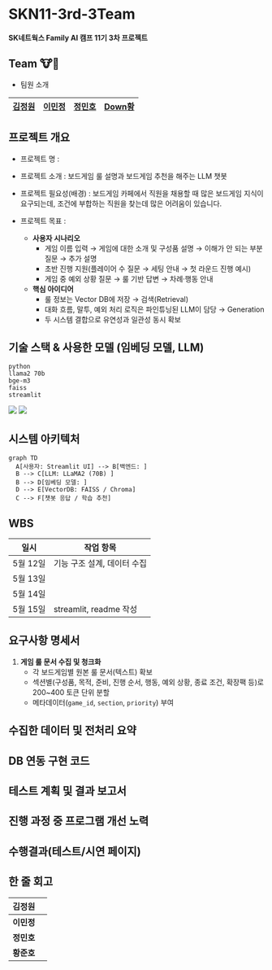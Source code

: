 # SKN11-3rd-3Team

**SK네트웍스 Family AI 캠프 11기 3차 프로젝트**

## Team 🐮🐶
    
- 팀원 소개

 
    
|[김정원](https://github.com/Kimjeongwon12)|[이민정](https://github.com/minjung2266)|[정민호](https://github.com/Minor1862)|[Down황](https://github.com/junoaplus) |
   |---|---|---|---|



## 프로젝트 개요
   - 프로젝트 명 : 
   - 프로젝트 소개 : 보드게임 룰 설명과 보드게임 추천을 해주는 LLM 챗봇
   - 프로젝트 필요성(배경) : 보드게임 카페에서 직원을 채용할 때 많은 보드게임 지식이 요구되는데, 조건에 부합하는 직원을 찾는데 많은 어려움이 있습니다.

   - 프로젝트 목표 : 
        - **사용자 시나리오**
            - 게임 이름 입력 → 게임에 대한 소개 및 구성품 설명 → 이해가 안 되는 부분 질문 → 추가 설명
            - 초반 진행 지원(플레이어 수 질문 → 세팅 안내 → 첫 라운드 진행 예시)
            - 게임 중 예외 상황 질문 → 룰 기반 답변 → 차례·행동 안내
        - **핵심 아이디어**
            - 룰 정보는 Vector DB에 저장 → 검색(Retrieval)
            - 대화 흐름, 말투, 예외 처리 로직은 파인튜닝된 LLM이 담당 → Generation
            - 두 시스템 결합으로 유연성과 일관성 동시 확보


## 기술 스택 & 사용한 모델 (임베딩 모델, LLM)

    python
    llama2 70b
    bge-m3
    faiss
    streamlit 

<img src="https://img.shields.io/badge/python-3776AB?style=for-the-badge&logo=python&logoColor=white">

<img src="https://img.shields.io/badge/streamlit-#FF4B4B?style=for-the-badge&logo=streamlit&logoColor=white">


## 시스템 아키텍처

    graph TD
      A[사용자: Streamlit UI] --> B[백엔드: ]
      B --> C[LLM: LLaMA2 (70B) ]
      B --> D[임베딩 모델: ]
      D --> E[VectorDB: FAISS / Chroma]
      C --> F[챗봇 응답 / 학습 추천]


## WBS

| 일시 | 작업 항목 | 
| --- | --- | 
| 5월 12일 | 기능 구조 설계, 데이터 수집 | 
| 5월 13일 |  | 
| 5월 14일 |  | 
| 5월 15일 | streamlit, readme 작성 | 


## 요구사항 명세서

1. **게임 룰 문서 수집 및 청크화**
    - 각 보드게임별 원본 룰 문서(텍스트) 확보
    - 섹션별(구성품, 목적, 준비, 진행 순서, 행동, 예외 상황, 종료 조건, 확장팩 등)로 200~400 토큰 단위 분할
    - 메타데이터(`game_id`, `section`, `priority`) 부여


## 수집한 데이터 및 전처리 요약



## DB 연동 구현 코드



## 테스트 계획 및 결과 보고서


## 진행 과정 중 프로그램 개선 노력



## 수행결과(테스트/시연 페이지)



## 한 줄 회고

| 김정원 |  | 
| --- | --- | 
| **이민정** |  | 
| **정민호** |  | 
| **황준호** |  | 

